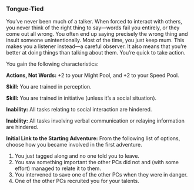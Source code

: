 ### Tongue-Tied

<!-- P, ID: 050968 -->

You’ve never been much of a talker. When forced to interact with others, you never think of the right thing to say—words fail you entirely, or they come out all wrong. You often end up saying precisely the wrong thing and insult someone unintentionally. Most of the time, you just keep mum. This makes you a listener instead—a careful observer. It also means that you’re better at doing things than talking about them. You’re quick to take action.

<!-- P, ID: 050969 -->

You gain the following characteristics:

<!-- P, ID: 050970 -->

**Actions, Not Words:** +2 to your Might Pool, and +2 to your Speed Pool.

<!-- P, ID: 050971 -->

**Skill:** You are trained in perception.

<!-- P, ID: 050972 -->

**Skill:** You are trained in initiative (unless it’s a social situation).

<!-- P, ID: 050973 -->

**Inability:** All tasks relating to social interaction are hindered.

<!-- P, ID: 050974 -->

**Inability:** All tasks involving verbal communication or relaying information are hindered.

<!-- P, ID: 050975 -->

**Initial Link to the Starting Adventure:** From the following list of options, choose how you became involved in the first adventure.

<!-- L, ID: 050976 -->

1. You just tagged along and no one told you to leave.
2. You saw something important the other PCs did not and (with some effort) managed to relate it to them.
3. You intervened to save one of the other PCs when they were in danger.
4. One of the other PCs recruited you for your talents.

<!-- /L -->

